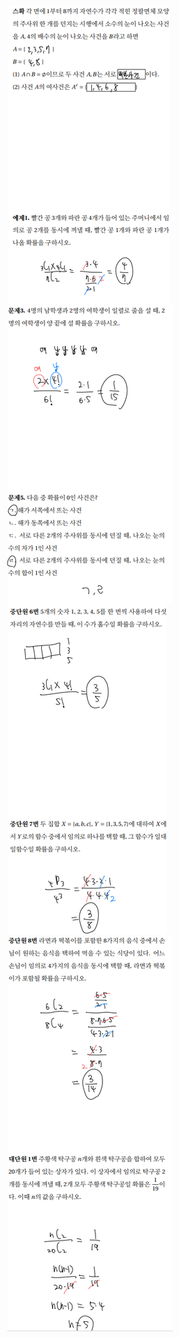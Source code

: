
<img src="/assets/Pasted image 20240322092618.png"/>

<img src="/assets/Pasted image 20240322104528.png"/>

<img src="/assets/Pasted image 20240322092653.png"/>

<img src="/assets/Pasted image 20240322092707.png"/>